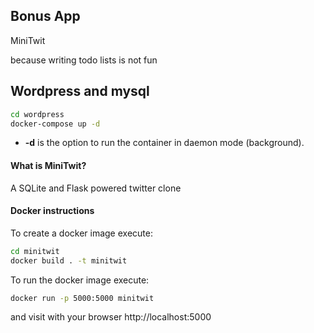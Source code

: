 ## Bonus App

MiniTwit

because writing todo lists is not fun

## Wordpress and mysql

```bash
cd wordpress
docker-compose up -d
```
* **-d** is the option to run the container in daemon mode (background).

#### What is MiniTwit?

A SQLite and Flask powered twitter clone
#### Docker instructions

To create a docker image execute:

```bash
cd minitwit
docker build . -t minitwit
```

To run the docker image execute:

```bash
docker run -p 5000:5000 minitwit
```
and visit with your browser http://localhost:5000
